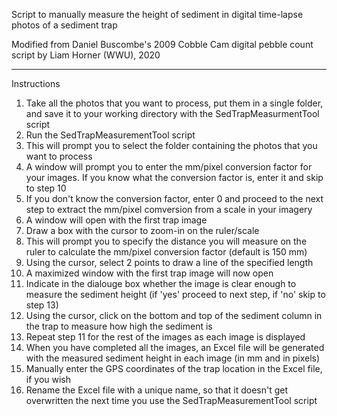 Script to manually measure the height of sediment in digital time-lapse photos of a sediment trap

Modified from Daniel Buscombe's 2009 Cobble Cam digital pebble count script by Liam Horner (WWU), 2020

------------------------------------------------------------------------
Instructions

1. Take all the photos that you want to process, put them in a single folder, and save it to your working directory with the SedTrapMeasurmentTool script
2. Run the SedTrapMeasurementTool script
3. This will prompt you to select the folder containing the photos that you want to process
4. A window will prompt you to enter the mm/pixel conversion factor for your images. If you know what the conversion factor is, enter it and skip to step 10
5. If you don't know the conversion factor, enter 0 and proceed to the next step to extract the mm/pixel comversion from a scale in your imagery
6. A window will open with the first trap image
7. Draw a box with the cursor to zoom-in on the ruler/scale
8. This will prompt you to specify the distance you will measure on the ruler to calculate the mm/pixel conversion factor (default is 150 mm)
9. Using the cursor, select 2 points to draw a line of the specified length
10. A maximized window with the first trap image will now open
11. Indicate in the dialouge box whether the image is clear enough to measure the sediment height (if 'yes' proceed to next step, if 'no' skip to step 13)
12. Using the cursor, click on the bottom and top of the sediment column in the trap to measure how high the sediment is
13. Repeat step 11 for the rest of the images as each image is displayed
14. When you have completed all the images, an Excel file will be generated with the measured sediment height in each image (in mm and in pixels)
15. Manually enter the GPS coordinates of the trap location in the Excel file, if you wish
16. Rename the Excel file with a unique name, so that it doesn't get overwritten the next time you use the SedTrapMeasurementTool script
